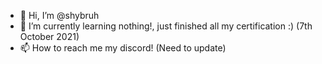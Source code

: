 - 👋 Hi, I’m @shybruh
- 🌱 I’m currently learning nothing!, just finished all my certification :) (7th October 2021)
- 📫 How to reach me my discord! (Need to update)
  
